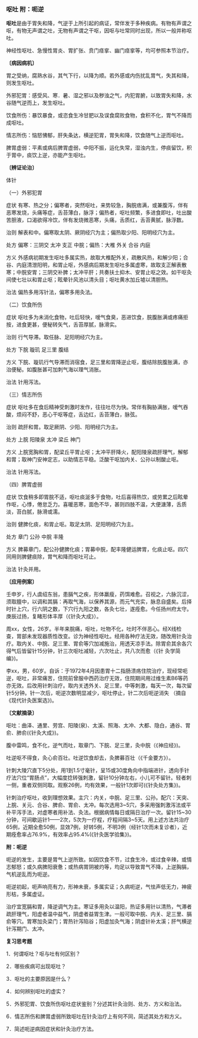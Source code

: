 ### 呕吐 附：呃逆

**呕吐**是由于胃失和降，气逆于上所引起的病证，常伴发于多种疾病。有物有声谓之呕，有物无声谓之吐，无物有声谓之干呕，因呕与吐常同时出现，所以一般并称呕吐。

神经性呕吐、急慢性胃炎、胃扩张、贲门痉挛、幽门痉挛等，均可参照本节治疗。

**〔病因病机〕**

胃之受纳，腐熟水谷，其气下行，以降为顺。若外感或内伤扰乱胃气，失其和降，则发生呕吐。

外邪犯胃：感受风、寒．暑、湿之邪以及秽浊之气，内犯胃腑，以致胃失和降，水谷随气逆而上，发生呕吐。

饮食所伤：暴饮暴食，或恣食生冷甘肥以及误食腐败食物，食积不化，胃气不降而成呕吐。

情志所伤：恼怒怫郁，肝失条达，横逆犯胃，胃失和降，饮食随气上逆而呕吐。

脾胃虚弱：平素或病后脾胃虚弱，中阳不振，运化失常，湿浊内生，停痰留饮，积于胃中，痰饮上逆，亦能产生呕吐。

**〔辨证论治〕**

体针

（一）外邪犯胃

症状  有寒、热之分；偏寒者，突然呕吐，来势较急，胸脘痞满，或兼腹泻，伴有恶寒发烧，头痛等症，舌苔薄白，脉浮；偏热者，呕吐频繁，多进食即吐，吐出酸苦胆液，口渴欲得冷饮，伴有发烧微恶寒，头痛，舌质红，舌苔黄腻，脉浮数。

治则  解表和中。偏寒取太阴、厥阴经穴为主；偏热取少阳、阳明经穴为主。

处方  偏寒：三阴交  太冲  支正  中脘；偏热：大椎  外关 合谷  内庭

方义  外感病初期发生呕吐多属实热，故取大椎配外关，疏散风热，和解少阳；合谷、内庭清泄阳明，和胃止呕，外感病后期发生呕吐多属虚寒，故取支正解表散寒；中脘安胃；三阴交补脾；太冲平肝；共奏扶土抑木、安胃止呕之效。如干呕灸间使七壮以和胃止呕；眩晕针风池以清头目；呕吐黄水加丘墟以清胆热。

治法  偏热多用泻针法，偏寒多用灸法。

（二）饮食所伤

症状  呕吐多为未消化食物，吐后轻快，嗳气食臭，恶进饮食，脘腹胀满或疼痛拒按，进食更甚，便秘转矢气，舌苔厚腻，脉滑实。

治则  行气导滞。取任脉、足阳明经穴为主。

处方  下脘  璇玑  足三里  腹结

方义  下脘、璇玑行气导滞而消宿食，足三里和胃降逆止呕，腹结除脘腹胀满，亦治便秘。如腹胀甚可加刺气海以理气消胀。

治法  针用泻法。

（三）情志所伤

症状  呕吐多在食后精神受刺激时发作，往往吐尽为快。常伴有胸胁满胀，嗳气吞酸，烦闷不舒，恶心干呕等症，舌边红，舌苔薄白，脉弦。

治则  疏肝和胃。取足厥阴、少阳、阳明经穴为主。

处方  上脘  阳陵泉  太冲  梁丘  神门

方义  上脘宽胸和胃，配梁丘平胃止呕；太冲平肝降火，配阳陵泉疏肝理气，解郁和胃；取神门安神定志，以助情志平稳。泛酸干呕加内关、公孙以制酸止呕。

治法  针用泻法。

（四）脾胃虚弱

症状  饮食稍多即胃脘不适，呕吐痰涎多于食物，吐后喜得热饮，或劳累之后眩晕作呕，心悸，倦怠乏力。喜暖恶寒，面色不华，甚则四肢不温，大便溏薄，舌质淡，苔白腻，脉滑或濡。

治则  健脾化痰，和胃止呕。取足太阴、足阳明经穴为主。

处方  章门  公孙  中脘  丰隆

方义  脾募章门，配公孙健脾化痰；胃募中脘，配丰隆健运脾胃，化痰止呕。四穴同用则脾健痰除，胃气和降而呕吐可止。

治法  针灸并用。

**〔应用例案〕**

壬申岁，行人虞绍东翁，患膈气之疾，形体羸瘦，药饵难愈。召视之，六脉沉涩，须取膻中，以调和其膈：再取气海，以保养其源，而元气充实，脉息自盛矣。后择时针上穴，行六阴之数，下穴行九阳之数，各灸七壮，遂痊愈。今任扬州府太守。庚辰过扬，复睹形体丰厚（《针灸大成》）。

周xx，女性，26岁。半年来脘痛，呕吐，吐物不化，吐时不伴恶心。经X线检查，胃部未发现器质性改变。诊为神经性呕吐。经用各种疗法无效，随改用针灸治疗。取内关、中脘、足三里、胃俞等穴加减施治，用透天凉手法。除胃俞其余各穴得气后皆留针15分钟，针三次呕吐减轻，六次吐止，共八次而愈（《针
灸学简编》)。

李xx，男，60岁。自诉：于1972年4月因患胃十二指肠溃疡住院治疗，现经常呃逆，呕吐，非常痛苦，住院前曾服中西药治疗无效，住院期间用过维生素B6等药亦无效。后改用针刺治疗。取内关透外关、足三里，中等刺激，每天一次，每次留针5分钟。针一次后，呃逆次数明显减少，呕吐停止，针二次后呃逆消失
（摘自《现代针灸医案选》)。

**〔文献摘录〕**

呕吐：曲泽、通里、劳宫、阳陵(泉)、太溪、照海、太冲、大都、隐白，通谷、胃俞、肺俞(《针灸大成》)。

腹中雷鸣，食不化，逆气而吐，取章门、下脘、足三里，灸中脘（《神应经》)。

吐逆呕不得食，灸心俞百壮。吐逆饮食却去，灸脾募百壮（《千金要方》）。

针刺大陵穴直下5分处，用1到1.5寸毫针，呈15或30度角向中指端进针，透向手针疗法穴位“胃肠点”，大幅度捻转强刺激，留针10分钟左右，小儿可不留针。轻者刺一侧，重者双侧同取。观察26例，均有效果，一般针1次即可(《针灸处方集》)。

针刺治疗呕吐，收到理想效果。主穴：内关，中脘、足三里、公孙。配穴：天突、上脘、关元、合谷、脾俞、胃俞、太冲。每次选用3~5穴，多采用强刺激泻法或平补平泻手法，对虚寒者用补法、灸法。根据病情每日或隔日治疗一次。留针15~30分钟，可间歇运针1——2次，5次为一疗程，疗程间隔3~5天。用上述方法共治疗65例，近期全愈50例，显效7例，好转5例，不明3例（经针1次而未复诊者），近期痊愈率占76.9%，有效率占95.4%(《针灸医学验集》)。

**附：呃逆**

呃逆的发生，主要是胃气上逆所致。如因饮食不节，过食生冷，或过食辛辣，或情志郁怒；或久病脾阳衰惫；或热病胃阴被灼等，均足以导致胃气不降，上逆胸膈，气机逆乱而为呃逆。

呃逆初起，呃声响亮有力，形神未衰，多属实证；久病呃逆，气怯声低无力，神疲形枯，多属虚证。

治疗宜宽膈和胃，降逆调气为主。寒证多用灸以温阳，热证多用针以清热，气滞者疏肝理气，阳虚者温中益气，阴虚者益胃生津。一般可取中脘、内关、足三里、膈俞等穴。胃寒加灸梁门；胃热针泻陷谷；阳虚加灸气海；阴虚针补太溪；肝气横逆针泻期门、太冲。

**复习思考题**

1．何谓呕吐？呕与吐有何区别？

2．哪些疾病可出现呕吐？

3．呕吐的主要原因是什么？

4．如何辨别呕吐的虚实？

5．外邪犯胃、饮食所伤呕吐症状鉴别？分述其针灸治则、处方、方义和治法。

6．情志所伤和脾胃虚弱所致呕吐在针灸治疗上有何不同，简述其处方和方义。

7．简述呃逆病因症状和针灸治疗方法。



